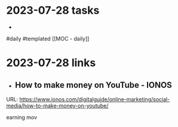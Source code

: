 
# 2023-07-28 tasks

- 

#daily #templated
[[MOC - daily]]

# 2023-07-28 links
- ## How to make money on YouTube - IONOS
URL: https://www.ionos.com/digitalguide/online-marketing/social-media/how-to-make-money-on-youtube/

earning mov